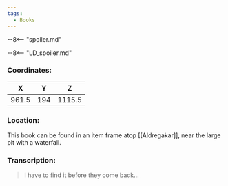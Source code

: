 ```yaml
---
tags:
  - Books
---
```


--8<-- "spoiler.md"

--8<-- "LD_spoiler.md"

### Coordinates:
| **X** | **Y**| **Z** |
|:-----:|:----:|:-----:|
|961.5  |194   |1115.5  |

### Location:
This book can be found in an item frame atop [[Aldregakar]], near the large pit with a waterfall.

### Transcription:
> I have to find it before they come back...
